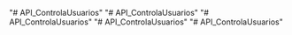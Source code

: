 "# API_ControlaUsuarios" 
"# API_ControlaUsuarios" 
"# API_ControlaUsuarios" 
"# API_ControlaUsuarios" 
"# API_ControlaUsuarios" 
